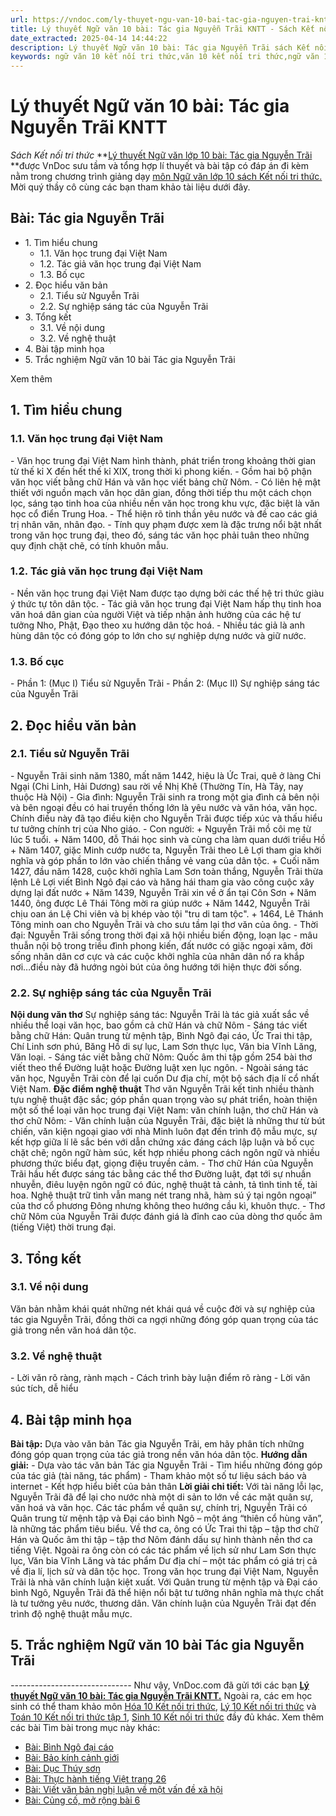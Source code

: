 ```yaml
---
url: https://vndoc.com/ly-thuyet-ngu-van-10-bai-tac-gia-nguyen-trai-kntt-293511
title: Lý thuyết Ngữ văn 10 bài: Tác gia Nguyễn Trãi KNTT - Sách Kết nối tri thức - VnDoc.com
date_extracted: 2025-04-14 14:44:22
description: Lý thuyết Ngữ văn 10 bài: Tác gia Nguyễn Trãi sách Kết nối tri thức được VnDoc sưu tầm và giới thiệu  để tham khảo chuẩn bị cho bài giảng học kì mới sắp tới đây của mình.
keywords: ngữ văn 10 kết nối tri thức,văn 10 kết nối tri thức,ngữ văn 10,lý thuyết văn 10 kết nối tri thức,kiến thức trọng tâm môn ngữ văn 10,lý thuyết ngữ văn 10 KNTT,ngữ văn lớp 10,ôn tập lý thuyết văn lớp 10,lý thuyết môn ngữ văn 10,lý thuyết văn 10 KNTT,Lý thuyết môn ngữ văn 10 bài Tác gia Nguyễn Trãi,Tác gia Nguyễn Trãi,trắc nghiệm ngữ văn 10 KNTT
---
```


# Lý thuyết Ngữ văn 10 bài: Tác gia Nguyễn Trãi KNTT
 _Sách Kết nối tri thức_
**[Lý thuyết Ngữ văn lớp 10 bài: Tác gia Nguyễn Trãi ](<https://vndoc.com/ly-thuyet-ngu-van-10-bai-tac-gia-nguyen-trai-kntt-293511>)**được VnDoc sưu tầm và tổng hợp lí thuyết và bài tập có đáp án đi kèm nằm trong chương trình giảng dạy [môn Ngữ văn lớp 10 sách Kết nối tri thức. ](<https://vndoc.com/ngu-van-10-ket-noi-tri-thuc-tap1>)Mời quý thầy cô cùng các bạn tham khảo tài liệu dưới đây.
## Bài: Tác gia Nguyễn Trãi
  * 1\. Tìm hiểu chung
    * 1.1. Văn học trung đại Việt Nam
    * 1.2. Tác giả văn học trung đại Việt Nam
    * 1.3. Bố cục
  * 2\. Đọc hiểu văn bản
    * 2.1. Tiểu sử Nguyễn Trãi
    * 2.2. Sự nghiệp sáng tác của Nguyễn Trãi
  * 3\. Tổng kết
    * 3.1. Về nội dung
    * 3.2. Về nghệ thuật
  * 4\. Bài tập minh họa
  * 5\. Trắc nghiệm Ngữ văn 10 bài Tác gia Nguyễn Trãi

Xem thêm
## **1\. Tìm hiểu chung**
### **1.1. Văn học trung đại Việt Nam**
\- Văn học trung đại Việt Nam hình thành, phát triển trong khoảng thời gian từ thế kỉ X đến hết thế kỉ XIX, trong thời kì phong kiến.
\- Gồm hai bộ phận văn học viết bằng chữ Hán và văn học viết bảng chữ Nôm.
\- Có liên hệ mật thiết với nguồn mạch văn học dân gian, đồng thời tiếp thu một cách chọn lọc, sáng tạo tinh hoa của nhiều nền văn học trong khu vực, đặc biệt là văn học cổ điển Trung Hoa.
\- Thể hiện rõ tinh thần yêu nước và đề cao các giá trị nhân văn, nhân đạo.
\- Tính quy phạm được xem là đặc trưng nổi bật nhất trong văn học trung đại, theo đó, sáng tác văn học phải tuân theo những quy định chặt chẽ, có tính khuôn mẫu.
### **1.2. Tác giả văn học trung đại Việt Nam**
\- Nền văn học trung đại Việt Nam được tạo dựng bởi các thế hệ tri thức giàu ý thức tự tôn dân tộc.
\- Tác giả văn học trung đại Việt Nam hấp thụ tinh hoa văn hoá dân gian của người Việt và tiếp nhận ảnh hưởng của các hệ tư tưởng Nho, Phật, Đạo theo xu hướng dân tộc hoá.
\- Nhiều tác giả là anh hùng dân tộc có đóng góp to lớn cho sự nghiệp dựng nước và giữ nước.
### **1.3. Bố cục**
\- Phần 1: \(Mục I\) Tiểu sử Nguyễn Trãi
\- Phần 2: \(Mục II\) Sự nghiệp sáng tác của Nguyễn Trãi
## **2\. Đọc hiểu văn bản**
### **2.1. Tiểu sử Nguyễn Trãi**
\- Nguyễn Trãi sinh năm 1380, mất năm 1442, hiệu là Ức Trai, quê ở làng Chi Ngại \(Chi Linh, Hải Dương\) sau rời về Nhị Khê \(Thường Tín, Hà Tây, nay thuộc Hà Nội\)
\- Gia đình: Nguyễn Trãi sinh ra trong một gia đình cả bên nội và bên ngoại đều có hai truyền thống lớn là yêu nước và văn hóa, văn học. Chính điều này đã tạo điều kiện cho Nguyễn Trãi được tiếp xúc và thấu hiểu tư tưởng chính trị của Nho giáo.
\- Con người:
\+ Nguyễn Trãi mồ côi mẹ từ lúc 5 tuổi.
\+ Năm 1400, đỗ Thái học sinh và cùng cha làm quan dưới triều Hồ
\+ Năm 1407, giặc Minh cướp nước ta, Nguyễn Trãi theo Lê Lợi tham gia khởi nghĩa và góp phần to lớn vào chiến thắng vẻ vang của dân tộc.
\+ Cuối năm 1427, đầu năm 1428, cuộc khởi nghĩa Lam Sơn toàn thắng, Nguyễn Trãi thừa lệnh Lê Lợi viết Bình Ngô đại cáo và hăng hái tham gia vào công cuộc xây dựng lại đất nước
\+ Năm 1439, Nguyễn Trãi xin về ở ẩn tại Côn Sơn
\+ Năm 1440, ông được Lê Thái Tông mời ra giúp nước
\+ Năm 1442, Nguyễn Trãi chịu oan án Lệ Chi viên và bị khép vào tội "tru di tam tộc".
\+ 1464, Lê Thánh Tông minh oan cho Nguyễn Trãi và cho sưu tầm lại thơ văn của ông.
\- Thời đại: Nguyễn Trãi sống trong thời đại xã hội nhiều biến động, loạn lạc - mâu thuẫn nội bộ trong triều đình phong kiến, đất nước có giặc ngoại xâm, đời sống nhân dân cơ cực và các cuộc khởi nghĩa của nhân dân nổ ra khắp nơi…điều này đã hướng ngòi bút của ông hướng tới hiện thực đời sống.
### **2.2. Sự nghiệp sáng tác của Nguyễn Trãi**
**Nội dung văn thơ**
Sự nghiệp sáng tác: Nguyễn Trãi là tác giả xuất sắc về nhiều thể loại văn học, bao gồm cả chữ Hán và chữ Nôm
\- Sáng tác viết bằng chữ Hán: Quân trung từ mệnh tập, Bình Ngô đại cáo, Ức Trai thi tập, Chí Linh sơn phú, Băng Hồ di sự lục, Lam Sơn thực lục, Văn bia Vĩnh Lăng, Văn loại.
\- Sáng tác viết bằng chữ Nôm: Quốc âm thi tập gồm 254 bài thơ viết theo thể Đường luật hoặc Đường luật xen lục ngôn.
\- Ngoài sáng tác văn học, Nguyễn Trãi còn để lại cuốn Dư địa chí, một bộ  sách địa lí cổ nhất Việt Nam.
**Đặc điểm nghệ thuật**
Thơ văn Nguyễn Trãi kết tinh nhiều thành tựu nghệ thuật đặc sắc; góp phần quan trọng vào sự phát triển, hoàn thiện một số thể loại văn học trung đại Việt Nam: văn chính luận, thơ chữ Hán và thơ chữ Nôm:
\- Văn chính luận của Nguyễn Trãi, đặc biệt là những thư từ bút chiến, văn kiện ngoại giao với nhà Minh luôn đạt đến trình độ mẫu mực, sự kết hợp giữa lí lẽ sắc bén với dẫn chứng xác đáng cách lập luận và bố cục chặt chẽ; ngôn ngữ hàm súc, kết hợp nhiều phong cách ngôn ngữ và nhiều phương thức biểu đạt, giọng điệu truyền cảm.
\- Thơ chữ Hán của Nguyễn Trãi hầu hết được sáng tác bằng các thể thơ Đường luật, đạt tới sự nhuần nhuyễn, điêu luyện ngôn ngữ có đúc, nghệ thuật tả cảnh, tả tình tinh tế, tài hoa. Nghệ thuật trữ tình vẫn mang nét trang nhã, hàm sú ý tại ngôn ngoại” của thơ cổ phương Đông nhưng không theo hướng cầu kì, khuôn thực.
\- Thơ chữ Nôm của Nguyễn Trãi được đánh giá là đỉnh cao của dòng thơ quốc âm \(tiếng Việt\) thời trung đại.
## **3\. Tổng kết**
### **3.1. Về nội dung**
Văn bản nhằm khái quát những nét khái quá về cuộc đời và sự nghiệp của tác gia Nguyễn Trãi, đồng thời ca ngợi những đóng góp quan trọng của tác giả trong nền văn hoá dân tộc.
### **3.2. Về nghệ thuật**
\- Lời văn rõ ràng, rành mạch
\- Cách trình bày luận điểm rõ ràng
\- Lời văn súc tích, dễ hiểu
## **4\. Bài tập minh họa**
**Bài tập:** Dựa vào văn bản Tác gia Nguyễn Trãi, em hãy phân tích những đóng góp quan trọng của tác giả trong nền văn hóa dân tộc.
**Hướng dẫn giải:**
\- Dựa vào tác văn bản Tác gia Nguyễn Trãi
\- Tìm hiểu những đóng góp của tác giả \(tài năng, tác phẩm\)
\- Tham khảo một số tư liệu sách báo và internet
\- Kết hợp hiểu biết của bản thân
**Lời giải chi tiết:**
Với tài năng lỗi lạc, Nguyễn Trãi đã để lại cho nước nhà một di sản to lớn về các mặt quân sự, văn hoá và văn học. Các tác phẩm về quân sự, chính trị, Nguyễn Trãi có Quân trung từ mệnh tập và Đại cáo bình Ngô – một áng “thiên cổ hùng văn”, là những tác phẩm tiêu biểu. Về thơ ca, ông có Ức Trai thi tập – tập thơ chữ Hán và Quốc âm thi tập – tập thơ Nôm đánh dấu sự hình thành nền thơ ca tiếng Việt. Ngoài ra ông còn có các tác phẩm về lịch sử như Lam Sơn thực lục, Văn bia Vĩnh Lăng và tác phẩm Dư địa chí – một tác phẩm có giá trị cả về địa lí, lịch sử và dân tộc học. Trong văn học trung đại Việt Nam, Nguyễn Trãi là nhà văn chính luận kiệt xuất. Với Quân trung từ mệnh tập và Đại cáo bình Ngô, Nguyễn Trãi đã thể hiện nổi bật tư tưởng nhân nghĩa mà thực chất là tư tưởng yêu nước, thương dân. Văn chính luận của Nguyễn Trãi đạt đến trình độ nghệ thuật mẫu mực.
## 5\. Trắc nghiệm Ngữ văn 10 bài Tác gia Nguyễn Trãi
_\------------------------------_
Như vậy, VnDoc.com đã gửi tới các bạn **[Lý thuyết Ngữ văn 10 bài: Tác gia Nguyễn Trãi KNTT.](<https://vndoc.com/ly-thuyet-ngu-van-10-bai-tac-gia-nguyen-trai-kntt-293511>)** Ngoài ra, các em học sinh có thể tham khảo môn [Hóa 10 Kết nối tri thức](<https://vndoc.com/hoa-10-ket-noi-tri-thuc>), [Lý 10 Kết nối tri thức](<https://vndoc.com/vat-ly-10-ket-noi-tri-thuc>) và [Toán 10 Kết nối tri thức tập 1](<https://vndoc.com/toan-10-ket-noi-tri-thuc-tap1>), [Sinh 10 Kết nối tri thức](<https://vndoc.com/sinh-hoc-10-ket-noi-tri-thuc>) đầy đủ khác.
Xem thêm các bài Tìm bài trong mục này khác:
  * [Bài: Bình Ngô đại cáo](</ly-thuyet-ngu-van-10-bai-binh-ngo-dai-cao-kntt-293509>)
  * [Bài: Bảo kính cảnh giới](</ly-thuyet-ngu-van-10-bai-bao-kinh-canh-gioi-kntt-293506>)
  * [Bài: Dục Thúy sơn](</ly-thuyet-ngu-van-10-bai-duc-thuy-son-kntt-293510>)
  * [Bài: Thực hành tiếng Việt trang 26 ](</ly-thuyet-ngu-van-10-bai-thuc-hanh-tieng-viet-trang-26-kntt-293512>)
  * [Bài: Viết văn bản nghị luận về một vấn đề xã hội](</ly-thuyet-ngu-van-10-bai-viet-van-ban-nghi-luan-ve-mot-van-de-xa-hoi-kntt-293514>)
  * [Bài: Củng cố, mở rộng bài 6 ](</ly-thuyet-ngu-van-10-bai-cung-co-mo-rong-bai-6-kntt-293797>)

